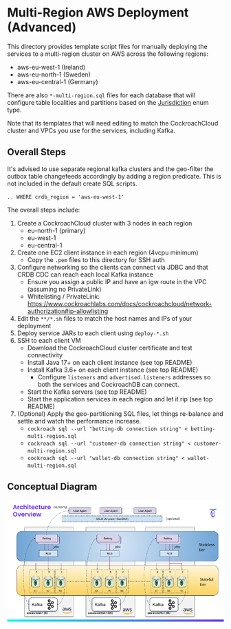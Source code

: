 # Multi-Region AWS Deployment (Advanced)

This directory provides template script files for manually deploying the 
services to a multi-region cluster on AWS across the following regions:

- aws-eu-west-1 (Ireland)
- aws-eu-north-1 (Sweden)
- aws-eu-central-1 (Germany)

There are also `*-multi-region.sql` files for each database that will
configure table localities and partitions based on the [Jurisdiction](../burpabet-common/src/main/java/io/burpabet/common/domain/Jurisdiction.java)
enum type.

Note that its templates that will need editing to match the CockroachCloud cluster 
and VPCs you use for the services, including Kafka.

## Overall Steps

It's advised to use separate regional kafka clusters and the geo-filter
the outbox table changefeeds accordingly by adding a region predicate. This
is not included in the default create SQL scripts.

    .. WHERE crdb_region = 'aws-eu-west-1'

The overall steps include:

1. Create a CockroachCloud cluster with 3 nodes in each region
   - eu-north-1 (primary)
   - eu-west-1
   - eu-central-1
2. Create one EC2 client instance in each region (4vcpu minimum)
   - Copy the `.pem` files to this directory for SSH auth
2. Configure networking so the clients can connect via JDBC and that CRDB CDC can reach each local Kafka instance
    - Ensure you assign a public IP and have an igw route in the VPC (assuming no PrivateLink)
    - Whitelisting / PrivateLink: https://www.cockroachlabs.com/docs/cockroachcloud/network-authorization#ip-allowlisting
2. Edit the `**/*.sh` files to match the host names and IPs of your deployment
3. Deploy service JARs to each client using `deploy-*.sh`
2. SSH to each client VM
   - Download the CockroachCloud cluster certificate and test connectivity
   - Install Java 17+ on each client instance (see top README)
   - Install Kafka 3.6+ on each client instance (see top README)
     - Configure `listeners` and `advertised.listeners` addresses so both the services and CockroachDB can connect. 
   - Start the Kafka servers (see top README)
   - Start the application services in each region and let it rip (see top README)
2. (Optional) Apply the geo-partitioning SQL files, let things re-balance and settle 
and watch the performance increase.
   - `cockroach sql --url "betting-db connection string" < betting-multi-region.sql`
   - `cockroach sql --url "customer-db connection string" < customer-multi-region.sql`
   - `cockroach sql --url "wallet-db connection string" < wallet-multi-region.sql`

## Conceptual Diagram

<img src="architecture.png" width="512" />